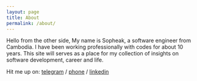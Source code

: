 ```yaml
---
layout: page
title: About
permalink: /about/
---
```


Hello from the other side, My name is Sopheak, a software engineer from Cambodia. I have been working professionally with codes for about 10 years. This site will serves as a place for my collection of insights on software development, career and life.

Hit me up on:
[telegram](https://t.me/spspsp000) /
[phone](tel:+85516985551) /
[linkedin](https://www.linkedin.com/in/sopheaksek/)

[jekyll-organization]: https://github.com/jekyll

